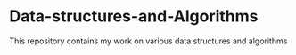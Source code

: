 # Data-structures-and-Algorithms
This repository contains my work on various data structures and algorithms 
